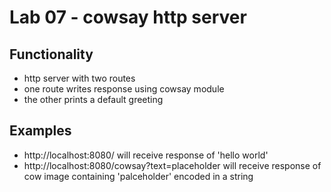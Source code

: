 # Lab 07 - cowsay http server

## Functionality
- http server with two routes
- one route writes response using cowsay module
- the other prints a default greeting

## Examples
- http://localhost:8080/ will receive response of 'hello world'
- http://localhost:8080/cowsay?text=placeholder will receive response of cow image containing 'palceholder' encoded in a string
